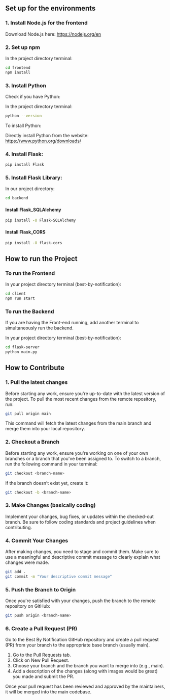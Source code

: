 
## Set up for the environments

### 1. Install Node.js for the frontend

Download Node.js here: https://nodejs.org/en

### 2. Set up npm 

In the project directory terminal:

```bash
cd frontend
npm install
```

### 3. Install Python

Check if you have Python: 

In the project directory terminal:

```bash
python --version
```
To install Python:

Directly install Python from the website: https://www.python.org/downloads/

### 4. Install Flask:

```bash
pip install Flask
```

### 5. Install Flask Library:

In our project directory:

```bash
cd backend
```

#### Install Flask_SQLAlchemy

```bash
pip install -U Flask-SQLAlchemy
```

#### Install Flask_CORS

```bash
pip install -U flask-cors
```
## How to run the Project

### To run the Frontend

In your project directory terminal (best-by-notification):

```bash
cd client
npm run start
```

### To run the Backend

If you are having the Front-end running, add another terminal to simultaneously run the backend.

In your project directory terminal (best-by-notification):
```bash
cd flask-server
python main.py
```

## How to Contribute

### 1. Pull the latest changes

Before starting any work, ensure you're up-to-date with the latest version of the project. To pull the most recent changes from the remote repository, run:

```bash
git pull origin main
```

This command will fetch the latest changes from the main branch and merge them into your local repository.

### 2. Checkout a Branch

Before starting any work, ensure you're working on one of your own branches or a branch that you've been assigned to. To switch to a branch, run the following command in your terminal:

```bash
git checkout <branch-name>
```

If the branch doesn’t exist yet, create it:

```bash
git checkout -b <branch-name>
```
### 3. Make Changes (basically coding)
Implement your changes, bug fixes, or updates within the checked-out branch. Be sure to follow coding standards and project guidelines when contributing.

### 4. Commit Your Changes
After making changes, you need to stage and commit them. Make sure to use a meaningful and descriptive commit message to clearly explain what changes were made.

```bash
git add .
git commit -m "Your descriptive commit message"
```
### 5. Push the Branch to Origin
Once you're satisfied with your changes, push the branch to the remote repository on GitHub:

```bash
git push origin <branch-name>
```

### 6. Create a Pull Request (PR)
Go to the Best By Notification GitHub repository and create a pull request (PR) from your branch to the appropriate base branch (usually main).

1. Go to the Pull Requests tab.
2. Click on New Pull Request.
3. Choose your branch and the branch you want to merge into (e.g., main).
4. Add a description of the changes (along with images would be great) you made and submit the PR.
   
Once your pull request has been reviewed and approved by the maintainers, it will be merged into the main codebase.
